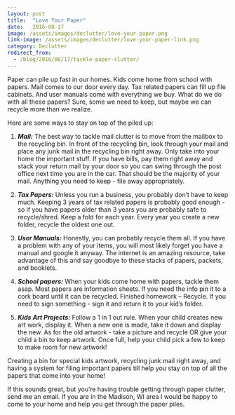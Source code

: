 ```yaml
---
layout: post
title:  "Love Your Paper"
date:   2016-08-17
image: /assets/images/declutter/love-your-paper.png
link-image: /assets/images/declutter/love-your-paper-link.png
category: Declutter
redirect_from:
  - /blog/2016/08/17/tackle-paper-clutter/
---
```


Paper can pile up fast in our homes. Kids come home from school with papers. Mail comes to our door every day. Tax related papers can fill up file cabinets. And user manuals come with everything we buy. What do we do with all these papers? Sure, some we need to keep, but maybe we can recycle more than we realize.

Here are some ways to stay on top of the piled up:

1. ___Mail:___ The best way to tackle mail clutter is to move from the mailbox to the recycling bin. In front of the recycling bin, look through your mail and place any junk mail in the recycling bin right away. Only take into your home the important stuff. If you have bills, pay them right away and stack your return mail by your door so you can swing through the post office next time you are in the car. That should be the majority of your mail. Anything you need to keep - file away appropriately.

2. ___Tax Papers:___ Unless you run a business, you probably don’t have to keep much. Keeping 3 years of tax related papers is probably good enough - so if you have papers older than 3 years you are probably safe to recycle/shred. Keep a fold for each year. Every year you create a new folder, recycle the oldest one out.

3. ___User Manuals:___  Honestly, you can probably recycle them all. If you have a problem with any of your items, you will most likely forget you have a manual and google it anyway. The internet is an amazing resource, take advantage of this and say goodbye to these stacks of papers, packets, and booklets.

4. ___School papers:___ When your kids come home with papers, tackle them asap. Most papers are information sheets. If you need the info pin it to a cork board until it can be recycled. Finished homework – Recycle. If you need to sign something - sign it and return it to your kid’s folder.

5. ___Kids Art Projects:___ Follow a 1 in 1 out rule. When your child creates new art work, display it. When a new one is made, take it down and display the new. As for the old artwork - take a picture and recycle OR give your child a bin to keep artwork. Once full, help your child pick a few to keep to make room for new artwork!

Creating a bin for special kids artwork, recycling junk mail right away, and having a system for filing important papers till help you stay on top of all the papers that come into your home!

<p class="call-to-action">If this sounds great, but you’re having trouble getting through paper clutter, send me an email. If you are in the Madison, WI area I would be happy to come to your home and help you get through the paper piles.</p>
